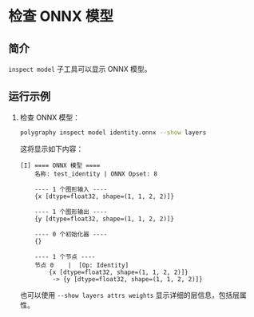 # 检查 ONNX 模型


## 简介

`inspect model` 子工具可以显示 ONNX 模型。


## 运行示例

1.  检查 ONNX 模型：

    ```bash
    polygraphy inspect model identity.onnx --show layers
    ```

    这将显示如下内容：

    ```
    [I] ==== ONNX 模型 ====
        名称: test_identity | ONNX Opset: 8

        ---- 1 个图形输入 ----
        {x [dtype=float32, shape=(1, 1, 2, 2)]}

        ---- 1 个图形输出 ----
        {y [dtype=float32, shape=(1, 1, 2, 2)]}

        ---- 0 个初始化器 ----
        {}

        ---- 1 个节点 ----
        节点 0    |  [Op: Identity]
            {x [dtype=float32, shape=(1, 1, 2, 2)]}
             -> {y [dtype=float32, shape=(1, 1, 2, 2)]}
    ```

    也可以使用 `--show layers attrs weights` 显示详细的层信息，包括层属性。
